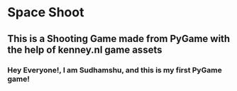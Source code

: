 # Space Shoot

## This is a Shooting Game made from PyGame with the help of kenney.nl game assets

### Hey Everyone!, I am Sudhamshu, and this is my first PyGame game!
